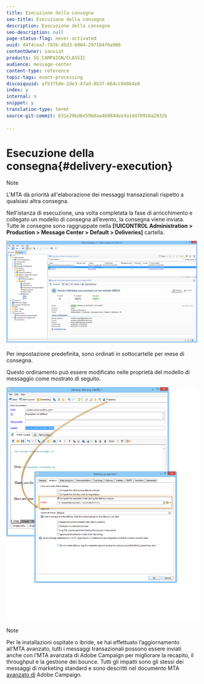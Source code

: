 ```yaml
---
title: Esecuzione della consegna
seo-title: Esecuzione della consegna
description: Esecuzione della consegna
seo-description: null
page-status-flag: never-activated
uuid: d4f4cea7-783b-45d3-b004-297104f0a906
contentOwner: sauviat
products: SG_CAMPAIGN/CLASSIC
audience: message-center
content-type: reference
topic-tags: event-processing
discoiquuid: afb375de-2de3-47ad-8b37-664cc04864e8
index: y
internal: n
snippet: y
translation-type: tm+mt
source-git-commit: 631e29bd6e59b8ae46084dee3a1d470916a2032b

---
```



# Esecuzione della consegna{#delivery-execution}

>[!NOTE]
>
>L&#39;MTA dà priorità all&#39;elaborazione dei messaggi transazionali rispetto a qualsiasi altra consegna.

Nell’istanza di esecuzione, una volta completata la fase di arricchimento e collegato un modello di consegna all’evento, la consegna viene inviata. Tutte le consegne sono raggruppate nella **[!UICONTROL Administration > Production > Message Center > Default > Deliveries]** cartella.

![](assets/messagecenter_deliveries_execinstances_001.png)

Per impostazione predefinita, sono ordinati in sottocartelle per mese di consegna.

Questo ordinamento può essere modificato nelle proprietà del modello di messaggio come mostrato di seguito.

![](assets/messagecenter_deliveries_properties_001.png)

>[!NOTE]
>
>Per le installazioni ospitate o ibride, se hai effettuato l’aggiornamento all’MTA avanzato, tutti i messaggi transazionali possono essere inviati anche con l’MTA avanzata di Adobe Campaign per migliorare la recapito, il throughput e la gestione dei bounce. Tutti gli impatti sono gli stessi dei messaggi di marketing standard e sono descritti nel documento MTA [avanzato di](https://helpx.adobe.com/campaign/kb/acc-campaign-enhanced-mta.html) Adobe Campaign.